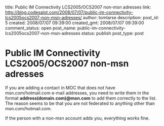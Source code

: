 title: Public IM Connectivity LCS2005/OCS2007 non-msn adresses
link: http://blog.codesalot.com/2008/07/07/public-im-connectivity-lcs2005ocs2007-non-msn-adresses/
author: tomlarse
description: 
post_id: 5
created: 2008/07/07 09:39:00
created_gmt: 2008/07/07 09:39:00
comment_status: open
post_name: public-im-connectivity-lcs2005ocs2007-non-msn-adresses
status: publish
post_type: post

# Public IM Connectivity LCS2005/OCS2007 non-msn adresses

If you are adding a contact in MOC that does not have msn.com/hotmail.com e-mail addresses, you need to write them in the format **address(domain.com)@msn.com** to add them correctly to the list. The reason seems to be that you are not federated to anything other than msn.com/hotmail.com.  
  
If the person with a non-msn account adds you, everything works fine.